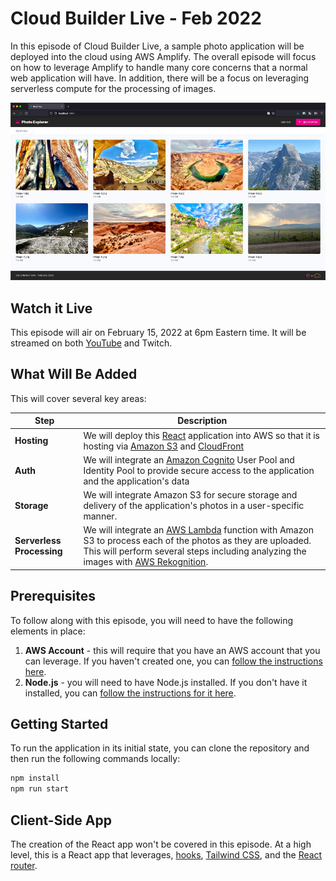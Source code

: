 # Cloud Builder Live - Feb 2022

In this episode of Cloud Builder Live, a sample photo application will be deployed into the cloud using AWS Amplify. The overall episode will focus on how to leverage Amplify to handle many core concerns that a normal web application will have.  In addition, there will be a focus on leveraging serverless compute for the processing of images.

![The React application](docs/react-app.jpg)

## Watch it Live

This episode will air on February 15, 2022 at 6pm Eastern time.  It will be streamed on both [YouTube](https://www.youtube.com/watch?v=dDnSTs2J6fk) and Twitch.  



## What Will Be Added

This will cover several key areas:

| Step | Description |
|-------------|--------------|
| **Hosting** | We will deploy this [React](https://reactjs.org/) application into AWS so that it is hosting via [Amazon S3](https://aws.amazon.com/pm/serv-s3/) and [CloudFront](https://aws.amazon.com/cloudfront/) |
| **Auth** | We will integrate an [Amazon Cognito](https://aws.amazon.com/cognito/) User Pool and Identity Pool to provide secure access to the application and the application's data |
| **Storage** | We will integrate Amazon S3 for secure storage and delivery of the application's photos in a user-specific manner. |
| **Serverless Processing** | We will integrate an [AWS Lambda](https://aws.amazon.com/lambda/) function with Amazon S3 to process each of the photos as they are uploaded.  This will perform several steps including analyzing the images with [AWS Rekognition](https://aws.amazon.com/rekognition/). |

## Prerequisites

To follow along with this episode, you will need to have the following elements in place:

1. **AWS Account** - this will require that you have an AWS account that you can leverage. If you haven't created one, you can [follow the instructions here](https://aws.amazon.com/premiumsupport/knowledge-center/create-and-activate-aws-account/). 
2. **Node.js** - you will need to have Node.js installed.  If you don't have it installed, you can [follow the instructions for it here](https://nodejs.org/en/download/).

## Getting Started

To run the application in its initial state, you can clone the repository and then run the following commands locally:

```bash
npm install
npm run start
```

## Client-Side App

The creation of the React app won't be covered in this episode.  At a high level, this is a React app that leverages, [hooks](https://reactjs.org/docs/hooks-intro.html), [Tailwind CSS](https://tailwindcss.com), and the [React router](https://reactrouter.com/).
